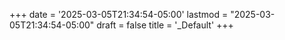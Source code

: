 +++
date = '2025-03-05T21:34:54-05:00'
lastmod = "2025-03-05T21:34:54-05:00"
draft = false
title = '_Default'
+++
